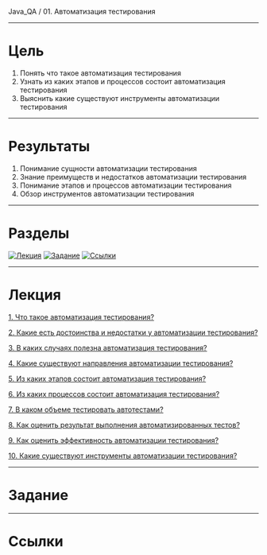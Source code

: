 Java_QA / 01. Автоматизация тестирования

***

# Цель

1. Понять что такое автоматизация тестирования
2. Узнать из каких этапов и процессов состоит автоматизация тестирования
3. Выяснить какие существуют инструменты автоматизации тестирования

***

# Результаты 

1. Понимание сущности автоматизации тестирования
2. Знание преимуществ и недостатков автоматизации тестирования
3. Понимание этапов и процессов автоматизации тестирования
4. Обзор инструментов автоматизации тестирования

***

# Разделы

[![Лекция](https://img.shields.io/badge/-Лекция-ee99ff)](1.%20Лекция.md)
[![Задание](https://img.shields.io/badge/-Задание-99ffee)](2.%20Задание.md)
[![Ссылки](https://img.shields.io/badge/-Ссылки-ffee99)](3.%20Ссылки.md)

***

# Лекция

[1. Что такое автоматизация тестирования?](1.%20Лекция.md#1-Что-такое-автоматизация-тестирования)

[2. Какие есть достоинства и недостатки у автоматизации тестирования?](1.%20Лекция.md#2-Какие-есть-достоинства-и-недостатки-у-автоматизации-тестирования)

[3. В каких случаях полезна автоматизация тестирования?](1.%20Лекция.md#3-В-каких-случаях-полезна-автоматизация-тестирования)

[4. Какие существуют направления автоматизации тестирования?](1.%20Лекция.md#4-Какие-существуют-направления-автоматизации-тестирования)

[5. Из каких этапов состоит автоматизация тестирования?](1.%20Лекция.md#5-Из-каких-этапов-состоит-автоматизация-тестирования)

[6. Из каких процессов состоит автоматизация тестирования?](1.%20Лекция.md#6-Из-каких-процессов-состоит-автоматизация-тестирования)

[7. В каком объеме тестировать автотестами?](1.%20Лекция.md#7-В-каком-объеме-тестировать-автотестами)

[8. Как оценить результат выполнения автоматизированных тестов?](1.%20Лекция.md#8-Как-оценить-результат-выполнения-автоматизированных-тестов)

[9. Как оценить эффективность автоматизации тестирования?](1.%20Лекция.md#9-Как-оценить-эффективность-автоматизации-тестирования)

[10. Какие существуют инструменты автоматизации тестирования?](1.%20Лекция.md#10-Какие-существуют-инструменты-автоматизации-тестирования)

***

# Задание

***

# Ссылки